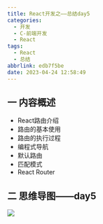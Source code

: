 ```yaml
---
title: React开发之——总结day5
categories:
  - 开发
  - C-前端开发
  - React
tags:
  - React
  - 总结
abbrlink: edb7f5be
date: 2023-04-24 12:58:49
---
```

## 一 内容概述

* React路由介绍
* 路由的基本使用
* 路由的执行过程
* 编程式导航
* 默认路由
* 匹配模式
* React Router

<!--more-->

## 二 思维导图——day5
![][1]


[1]:https://cdn.staticaly.com/gh/PGzxc/CDN/master/blog-react/react-summary-day5.png

